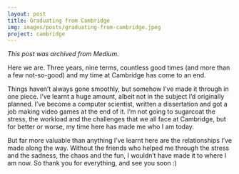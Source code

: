 ```yaml
---
layout: post
title: Graduating from Cambridge
img: images/posts/graduating-from-cambridge.jpeg
project: cambridge
---
```


*This post was archived from Medium.*

Here we are. Three years, nine terms, countless good times (and more than a few not-so-good) and my time at Cambridge has come to an end.

Things haven’t always gone smoothly, but somehow I’ve made it through in one piece. I’ve learnt a huge amount, albeit not in the subject I’d originally planned. I’ve become a computer scientist, written a dissertation and got a job making video games at the end of it. I’m not going to sugarcoat the stress, the workload and the challenges that we all face at Cambridge, but for better or worse, my time here has made me who I am today.

But far more valuable than anything I’ve learnt here are the relationships I’ve made along the way. Without the friends who helped me through the stress and the sadness, the chaos and the fun, I wouldn’t have made it to where I am now. So thank you for everything, and see you soon :)